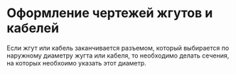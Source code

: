 # Оформление чертежей жгутов и кабелей

Если жгут или кабель заканчивается разъемом, который выбирается по наружному диаметру жугта или кабеля, то необходимо делать сечения, на которых необхоимо указать этот диаметр.
